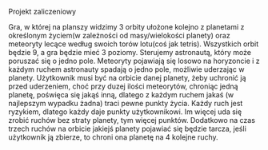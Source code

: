 Projekt zaliczeniowy


Gra, w której na planszy widzimy 3 orbity ułożone kolejno z planetami z określonym życiem(w zależności od masy/wielokości planety) oraz meteoryty lecące według swoich torów lotu(coś jak tetris). Wszystkich orbit będzie 9, a gra będzie mieć 3 poziomy. Sterujemy astronautą, który może poruszać się o jedno pole. Meteoryty pojawiają się losowo na horyzoncie i z każdym ruchem astronauty spadają o jedno pole, możliwie uderzając w planety. Użytkownik musi być na orbicie danej planety, żeby uchronić ją przed uderzeniem, choć przy duzej ilości meteorytów, chroniąc jedną planetę, poświęca się jakąś inną, dlatego z każdym ruchem jakaś (w najlepszym wypadku żadna) traci pewne punkty życia. Każdy ruch jest ryzykiem, dlatego każdy daje punkty użytkownikowi. Im więcej uda się zrobić ruchów bez straty planety, tym więcej punktów.
Dodatkowo na czas trzech ruchów na orbicie jakiejś planety pojawiać się będzie tarcza, jeśli użytkownik ją zbierze, to chroni ona planetę na 4 kolejne ruchy.


